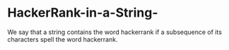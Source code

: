 # HackerRank-in-a-String-
We say that a string contains the word hackerrank if a subsequence of its characters spell the word hackerrank.
